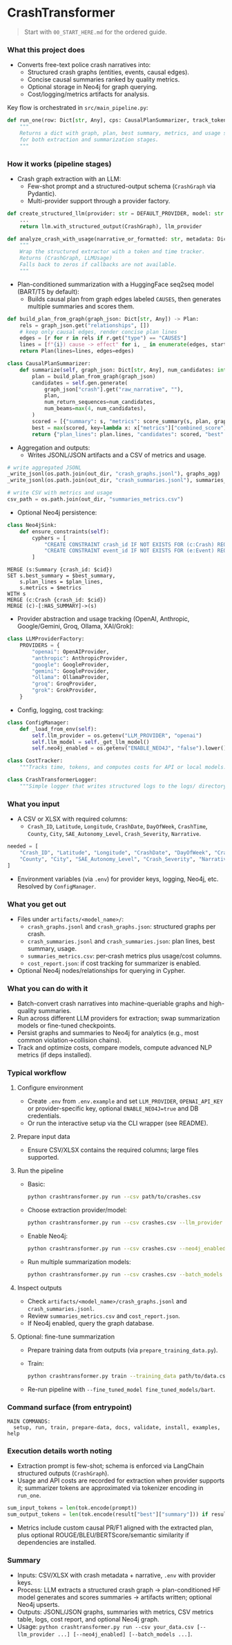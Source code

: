 # CrashTransformer

> Start with `00_START_HERE.md` for the ordered guide.

### What this project does

- Converts free-text police crash narratives into:
  - Structured crash graphs (entities, events, causal edges).
  - Concise causal summaries ranked by quality metrics.
  - Optional storage in Neo4j for graph querying.
  - Cost/logging/metrics artifacts for analysis.

Key flow is orchestrated in `src/main_pipeline.py`:

```python
def run_one(row: Dict[str, Any], cps: CausalPlanSummarizer, track_tokens: bool = True, logger=None, llm_provider: str = None, llm_model: str = None, llm_api_key: str = None) -> Dict[str, Any]:
    """
    Returns a dict with graph, plan, best summary, metrics, and usage stats
    for both extraction and summarization stages.
    """
```

### How it works (pipeline stages)

- Crash graph extraction with an LLM:
  - Few-shot prompt and a structured-output schema (`CrashGraph` via Pydantic).
  - Multi-provider support through a provider factory.

```python
def create_structured_llm(provider: str = DEFAULT_PROVIDER, model: str = DEFAULT_MODEL, api_key: str = None, **kwargs):
    ... 
    return llm.with_structured_output(CrashGraph), llm_provider
```

```python
def analyze_crash_with_usage(narrative_or_formatted: str, metadata: Dict[str, Any], logger=None, provider: str = None, model: str = None, api_key: str = None):
    """
    Wrap the structured extractor with a token and time tracker.
    Returns (CrashGraph, LLMUsage)
    Falls back to zeros if callbacks are not available.
    """
```

- Plan-conditioned summarization with a HuggingFace seq2seq model (BART/T5 by default):
  - Builds causal plan from graph edges labeled `CAUSES`, then generates multiple summaries and scores them.

```python
def build_plan_from_graph(graph_json: Dict[str, Any]) -> Plan:
    rels = graph_json.get("relationships", [])
    # keep only causal edges, render concise plan lines
    edges = [r for r in rels if r.get("type") == "CAUSES"]
    lines = [f"{i}) cause -> effect" for i, _ in enumerate(edges, start=1)]
    return Plan(lines=lines, edges=edges)
```

```python
class CausalPlanSummarizer:
    def summarize(self, graph_json: Dict[str, Any], num_candidates: int = 3) -> Dict[str, Any]:
        plan = build_plan_from_graph(graph_json)
        candidates = self.gen.generate(
            graph_json["crash"].get("raw_narrative", ""),
            plan,
            num_return_sequences=num_candidates,
            num_beams=max(4, num_candidates),
        )
        scored = [{"summary": s, "metrics": score_summary(s, plan, graph_json["crash"].get("raw_narrative", ""))} for s in candidates]
        best = max(scored, key=lambda x: x["metrics"]["combined_score"]) if scored else None
        return {"plan_lines": plan.lines, "candidates": scored, "best": best}
```

- Aggregation and outputs:
  - Writes JSONL/JSON artifacts and a CSV of metrics and usage.

```python
# write aggregated JSONL
_write_jsonl(os.path.join(out_dir, "crash_graphs.jsonl"), graphs_agg)
_write_jsonl(os.path.join(out_dir, "crash_summaries.jsonl"), summaries_agg)

# write CSV with metrics and usage
csv_path = os.path.join(out_dir, "summaries_metrics.csv")
```

- Optional Neo4j persistence:

```python
class Neo4jSink:
    def ensure_constraints(self):
        cyphers = [
            "CREATE CONSTRAINT crash_id IF NOT EXISTS FOR (c:Crash) REQUIRE c.crash_id IS UNIQUE",
            "CREATE CONSTRAINT event_id IF NOT EXISTS FOR (e:Event) REQUIRE e.id IS UNIQUE",
        ]
```

```cypher
MERGE (s:Summary {crash_id: $cid})
SET s.best_summary = $best_summary,
    s.plan_lines = $plan_lines,
    s.metrics = $metrics
WITH s
MERGE (c:Crash {crash_id: $cid})
MERGE (c)-[:HAS_SUMMARY]->(s)
```

- Provider abstraction and usage tracking (OpenAI, Anthropic, Google/Gemini, Groq, Ollama, XAI/Grok):

```python
class LLMProviderFactory:
    PROVIDERS = {
        "openai": OpenAIProvider,
        "anthropic": AnthropicProvider,
        "google": GoogleProvider,
        "gemini": GoogleProvider,
        "ollama": OllamaProvider,
        "groq": GroqProvider,
        "grok": GrokProvider,
    }
```

- Config, logging, cost tracking:

```python
class ConfigManager:
    def _load_from_env(self):
        self.llm_provider = os.getenv("LLM_PROVIDER", "openai")
        self.llm_model = self._get_llm_model()
        self.neo4j_enabled = os.getenv("ENABLE_NEO4J", "false").lower() == "true"
```

```python
class CostTracker:
    """Tracks time, tokens, and computes costs for API or local models."""
```

```python
class CrashTransformerLogger:
    """Simple logger that writes structured logs to the logs/ directory."""
```

### What you input

- A CSV or XLSX with required columns:
  - `Crash_ID`, `Latitude`, `Longitude`, `CrashDate`, `DayOfWeek`, `CrashTime`, `County`, `City`, `SAE_Autonomy_Level`, `Crash_Severity`, `Narrative`.

```python
needed = [
    "Crash_ID", "Latitude", "Longitude", "CrashDate", "DayOfWeek", "CrashTime",
    "County", "City", "SAE_Autonomy_Level", "Crash_Severity", "Narrative"
]
```

- Environment variables (via `.env`) for provider keys, logging, Neo4j, etc. Resolved by `ConfigManager`.

### What you get out

- Files under `artifacts/<model_name>/`:
  - `crash_graphs.jsonl` and `crash_graphs.json`: structured graphs per crash.
  - `crash_summaries.jsonl` and `crash_summaries.json`: plan lines, best summary, usage.
  - `summaries_metrics.csv`: per-crash metrics plus usage/cost columns.
  - `cost_report.json`: if cost tracking for summarizer is enabled.
- Optional Neo4j nodes/relationships for querying in Cypher.

### What you can do with it

- Batch-convert crash narratives into machine-queriable graphs and high-quality summaries.
- Run across different LLM providers for extraction; swap summarization models or fine-tuned checkpoints.
- Persist graphs and summaries to Neo4j for analytics (e.g., most common violation→collision chains).
- Track and optimize costs, compare models, compute advanced NLP metrics (if deps installed).

### Typical workflow

1. Configure environment
   - Create `.env` from `.env.example` and set `LLM_PROVIDER`, `OPENAI_API_KEY` or provider-specific key, optional `ENABLE_NEO4J=true` and DB credentials.
   - Or run the interactive setup via the CLI wrapper (see README).
2. Prepare input data
   - Ensure CSV/XLSX contains the required columns; large files supported.
3. Run the pipeline
   - Basic:

     ```bash
     python crashtransformer.py run --csv path/to/crashes.csv
     ```

   - Choose extraction provider/model:

     ```bash
     python crashtransformer.py run --csv crashes.csv --llm_provider anthropic --llm_model claude-3-haiku-20240307
     ```

   - Enable Neo4j:

     ```bash
     python crashtransformer.py run --csv crashes.csv --neo4j_enabled --neo4j_uri bolt://localhost:7687
     ```

   - Run multiple summarization models:

     ```bash
     python crashtransformer.py run --csv crashes.csv --batch_models facebook/bart-base t5-base
     ```

4. Inspect outputs
   - Check `artifacts/<model_name>/crash_graphs.jsonl` and `crash_summaries.jsonl`.
   - Review `summaries_metrics.csv` and `cost_report.json`.
   - If Neo4j enabled, query the graph database.
5. Optional: fine-tune summarization
   - Prepare training data from outputs (via `prepare_training_data.py`).
   - Train:

     ```bash
     python crashtransformer.py train --training_data path/to/data.csv --model_name facebook/bart-base --output_dir fine_tuned_models/bart
     ```

   - Re-run pipeline with `--fine_tuned_model fine_tuned_models/bart`.

### Command surface (from entrypoint)

```text
MAIN COMMANDS:
  setup, run, train, prepare-data, docs, validate, install, examples, help
```

### Execution details worth noting

- Extraction prompt is few-shot; schema is enforced via LangChain structured outputs (`CrashGraph`).
- Usage and API costs are recorded for extraction when provider supports it; summarizer tokens are approximated via tokenizer encoding in `run_one`.

```python
sum_input_tokens = len(tok.encode(prompt))
sum_output_tokens = len(tok.encode(result["best"]["summary"])) if result.get("best") else 0
```

- Metrics include custom causal PR/F1 aligned with the extracted plan, plus optional ROUGE/BLEU/BERTScore/semantic similarity if dependencies are installed.

### Summary

- Inputs: CSV/XLSX with crash metadata + narrative, `.env` with provider keys.
- Process: LLM extracts a structured crash graph → plan-conditioned HF model generates and scores summaries → artifacts written; optional Neo4j upserts.
- Outputs: JSONL/JSON graphs, summaries with metrics, CSV metrics table, logs, cost report, and optional Neo4j graph.
- Usage: `python crashtransformer.py run --csv your_data.csv [--llm_provider ...] [--neo4j_enabled] [--batch_models ...]`.
